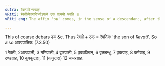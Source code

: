 ```yaml
---
sutra: रेवत्यादिभ्यष्ठक्
vRtti: रेवतीत्येवमादिभ्योऽपत्ये ठक् प्रत्ययो भवति ॥
vRtti_eng: The affix 'ठक्' comes, in the sense of a descendant, after the words रेवती &c.

---
```

This of course debars ढक् &c. Thus रेवती + ठक् = रैवतिकः 'the son of _Revati_'. So also आश्वपालिकः (7.3.50)

1 रेवती, 2अश्वपाली, 3 मणिपाली, 4 द्वारपाली, 5 वृकवञ्चिन्, 6 वृकबन्धु, 7 वृकग्राह, 8 कर्णग्राह, 9 दण्डग्राह, 10 कुक्कूटाक्ष, 11 (ककुदाक्ष) 12 चामरग्राह,